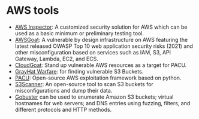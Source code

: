 # AWS tools

* [AWS Inspector](https://aws.amazon.com/inspector/): A customized security solution for AWS which can be used as a basic minimum or preliminary testing tool.
* [AWSGoat](https://github.com/ine-labs/AWSGoat): A vulnerable by design infrastructure on AWS featuring the latest released OWASP Top 10 web application security risks (2021) and other misconfiguration based on services such as IAM, S3, API Gateway, Lambda, EC2, and ECS. 
* [CloudGoat](https://github.com/RhinoSecurityLabs/cloudgoat): Stand up vulnerable AWS resources as a target for PACU.
* [GrayHat Warfare](https://grayhatwarfare.com): for finding vulnerable S3 Buckets.
* [PACU](https://github.com/RhinoSecurityLabs/pacu): Open-source AWS exploitation framework based on python.
* [S3Scanner](https://github.com/sa7mon/S3Scanner): An open-source tool to scan S3 buckets for misconfigurations and dump their data.
* [Gobuster](https://github.com/OJ/gobuster) can be used to enumerate Amazon S3 buckets; virtual hostnames for web servers; and DNS entries using fuzzing, filters, and different protocols and HTTP methods.
